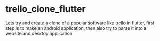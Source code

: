 # trello_clone_flutter
Lets try and create a clone of a popular software like trello in flutter, first step is to make an android application, then also try to parse it into a website and desktop application
